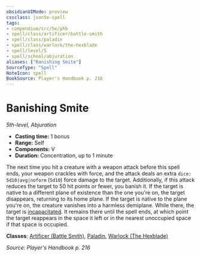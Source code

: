 ```yaml
---
obsidianUIMode: preview
cssclass: json5e-spell
tags:
- compendium/src/5e/phb
- spell/class/artificer/battle-smith
- spell/class/paladin
- spell/class/warlock/the-hexblade
- spell/level/5
- spell/school/abjuration
aliases: ["Banishing Smite"]
SourceType: "Spell"
NoteIcon: spell
BookSource: Player's Handbook p. 216
---
```

# Banishing Smite
*5th-level, Abjuration*  

- **Casting time:** 1 bonus
- **Range:** Self
- **Components:** V
- **Duration:** Concentration, up to 1 minute

The next time you hit a creature with a weapon attack before this spell ends, your weapon crackles with force, and the attack deals an extra `dice: 5d10|avg|noform` (`5d10`) force damage to the target. Additionally, if this attack reduces the target to 50 hit points or fewer, you banish it. If the target is native to a different plane of existence than the one you're on, the target disappears, returning to its home plane. If the target is native to the plane you're on, the creature vanishes into a harmless demiplane. While there, the target is [incapacitated](/3-Mechanics/CLI/rules/conditions.md#incapacitated). It remains there until the spell ends, at which point the target reappears in the space it left or in the nearest unoccupied space if that space is occupied.

**Classes**: [Artificer (Battle Smith)](/3-Mechanics/CLI/classes/artificer-battle-smith-tce.md), [Paladin](/3-Mechanics/CLI/classes/paladin.md), [Warlock (The Hexblade)](/3-Mechanics/CLI/classes/warlock-the-hexblade-xge.md)

*Source: Player's Handbook p. 216*